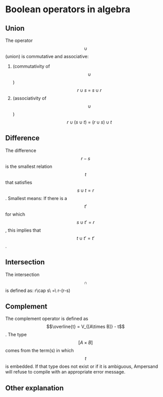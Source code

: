 # Boolean operators in algebra

## Union

The operator $$\cup$$ \(union\) is commutative and associative:

1. \(commutativity of $$\cup$$\)     $$r\cup s\ =\ s\cup r$$
2. \(associativity of $$\cup$$\)        $$r\cup (s\cup t)\ =\ (r\cup s)\cup t$$

## Difference

The difference  $$r-s$$ is the smallest relation $$t$$ that satisfies $$s\cup t=r$$. Smallest means: If there is a $$t'$$ for which $$s\cup t'=r$$, this implies that $$t\cup t'=t'$$. 

## Intersection

The intersection $$\cap$$ is defined as:  r\cap s\ =\ r-\(r-s\)

## Complement

The complement operator is defined as  $$\overline{t} = V_{[A\times B]} - t$$. The type $$[A\times B]$$ comes from the term\(s\) in which $$t$$ is embedded. If that type does not exist or if it is ambiguous, Ampersand will refuse to compile with an appropriate error message.

## Other explanation



